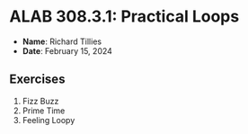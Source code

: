 # ALAB 308.3.1: Practical Loops

* **Name**: Richard Tillies
* **Date**: February 15, 2024

## Exercises

1. Fizz Buzz
1. Prime Time
1. Feeling Loopy
